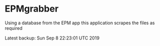 # EPMgrabber
Using a database from the EPM app this application scrapes the files as required


Latest backup: Sun Sep 8 22:23:01 UTC 2019

